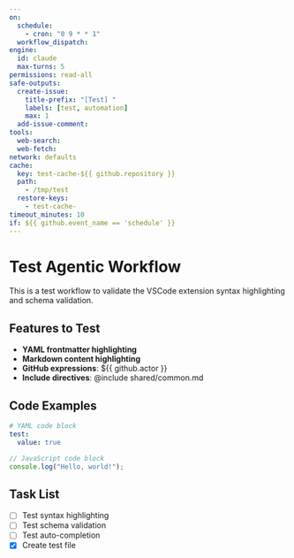 ```yaml
---
on:
  schedule:
    - cron: "0 9 * * 1"
  workflow_dispatch:
engine:
  id: claude
  max-turns: 5
permissions: read-all
safe-outputs:
  create-issue:
    title-prefix: "[Test] "
    labels: [test, automation]
    max: 1
  add-issue-comment:
tools:
  web-search:
  web-fetch:
network: defaults
cache:
  key: test-cache-${{ github.repository }}
  path: 
    - /tmp/test
  restore-keys:
    - test-cache-
timeout_minutes: 10
if: ${{ github.event_name == 'schedule' }}
---
```


# Test Agentic Workflow

This is a test workflow to validate the VSCode extension syntax highlighting and schema validation.

## Features to Test

- **YAML frontmatter highlighting**
- **Markdown content highlighting**
- **GitHub expressions**: ${{ github.actor }}
- **Include directives**: @include shared/common.md

## Code Examples

```yaml
# YAML code block
test:
  value: true
```

```javascript
// JavaScript code block
console.log("Hello, world!");
```

## Task List

- [ ] Test syntax highlighting
- [ ] Test schema validation
- [ ] Test auto-completion
- [x] Create test file